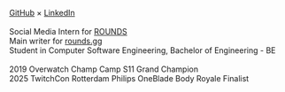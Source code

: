 [GitHub](https://github.com/larihama/) × [LinkedIn](https://www.linkedin.com/in/larihama/)<br>
<br>
Social Media Intern for [ROUNDS](https://rounds.gg/)<br>
Main writer for [rounds.gg](https://rounds.gg/)<br>
Student in Computer Software Engineering, Bachelor of Engineering - BE<br>
<br>
2019 Overwatch Champ Camp S11 Grand Champion<br>
2025 TwitchCon Rotterdam Philips OneBlade Body Royale Finalist
